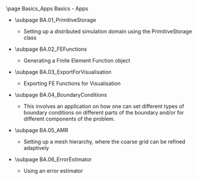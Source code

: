 \page Basics_Apps Basics - Apps

* \subpage BA.01_PrimitiveStorage
    - Setting up a distributed simulation domain using the PrimitiveStorage class

* \subpage BA.02_FEFunctions
    - Generating a Finite Element Function object

* \subpage BA.03_ExportForVisualisation
    - Exporting FE Functions for Visualisation

* \subpage BA.04_BoundaryConditions
    - This involves an application on how one can set different types of boundary conditions on different parts of the boundary and/or for different components of the problem.

* \subpage BA.05_AMR
    - Setting up a mesh hierarchy, where the coarse grid can be refined adaptively

* \subpage BA.06_ErrorEstimator
    - Using an error estimator
